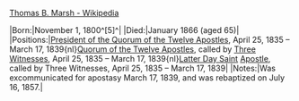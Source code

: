 ﻿[Thomas B. Marsh - Wikipedia](https://en.wikipedia.org/wiki/Thomas_B._Marsh)


|Born:|November 1, 1800^[5]^|
|Died:|January 1866 (aged 65)|
|Positions:|[President of the Quorum of the Twelve Apostles](https://en.wikipedia.org/wiki/President_of_the_Quorum_of_the_Twelve "President of the Quorum of the Twelve"), April 25, 1835 – March 17, 1839{nl}[Quorum of the Twelve Apostles](https://en.wikipedia.org/wiki/Quorum_of_the_Twelve#Members_of_the_Quorum,_prior_to_1844 "Quorum of the Twelve"), called by [Three Witnesses](https://en.wikipedia.org/wiki/Three_Witnesses "Three Witnesses"), April 25, 1835 – March 17, 1839{nl}[Latter Day Saint](https://en.wikipedia.org/wiki/Latter_Day_Saint "Latter Day Saint") [Apostle](https://en.wikipedia.org/wiki/Apostle_%28Latter_Day_Saints%29 "Apostle (Latter Day Saints)"), called by Three Witnesses, April 25, 1835 – March 17, 1839|
|Notes:|Was excommunicated for apostasy March 17, 1839, and was rebaptized on July 16, 1857.|
